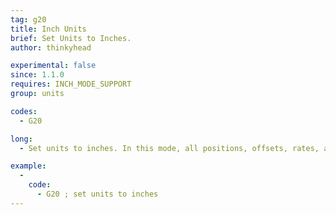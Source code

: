 ```yaml
---
tag: g20
title: Inch Units
brief: Set Units to Inches.
author: thinkyhead

experimental: false
since: 1.1.0
requires: INCH_MODE_SUPPORT
group: units

codes:
  - G20

long:
  - Set units to inches. In this mode, all positions, offsets, rates, accelerations, etc., specified in G-Code parameters are interpreted as inches.

example:
  -
    code:
      - G20 ; set units to inches
---
```

